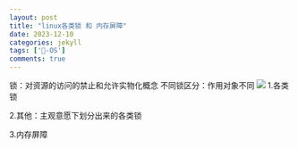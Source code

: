 ```yaml
---
layout: post
title: "linux各类锁 和 内存屏障"
date: 2023-12-10
categories: jekyll
tags: ['🥁-OS']
comments: true
---
```


锁：对资源的访问的禁止和允许实物化概念
不同锁区分：作用对象不同
![]({{site.baseurl}}/images\1695287075463-ab48bc50-9de6-4bf2-844e-fd65dba705fa.png)
1.各类锁

2.其他：主观意愿下划分出来的各类锁

3.内存屏障
